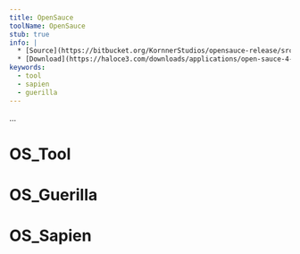 ```yaml
---
title: OpenSauce
toolName: OpenSauce
stub: true
info: |
  * [Source](https://bitbucket.org/KornnerStudios/opensauce-release/src/default/)
  * [Download](https://haloce3.com/downloads/applications/open-sauce-4-0/)
keywords:
  - tool
  - sapien
  - guerilla
---
```

...

# OS_Tool

# OS_Guerilla

# OS_Sapien
